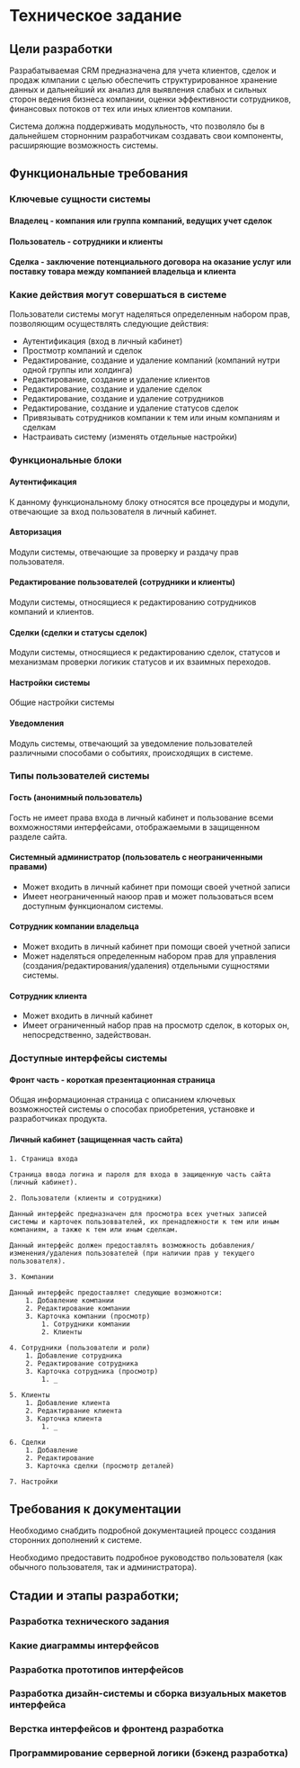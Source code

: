 # Техническое задание

## Цели разработки

Разрабатываемая CRM предназначена для учета клиентов, сделок и продаж клмпании с целью обеспечить структурированное хранение данных и дальнейший их анализ для выявления слабых и сильных сторон ведения бизнеса компании, оценки эффективности сотрудников, финансовых потоков от тех или иных клиентов компании.

Система должна поддерживать модульность, что позволяло бы в дальнейшем сторнонним разработчикам создавать свои компоненты, расширяющие возможность системы.


## Функциональные требования

### Ключевые сущности системы

#### Владелец - компания или группа компаний, ведущих учет сделок

#### Пользователь - сотрудники и клиенты

#### Сделка - заключение потенциального договора на оказание услуг или поставку товара между компанией владельца и клиента

### Какие действия могут совершаться в системе

Пользователи системы могут наделяться определенным набором прав, позволяющим осуществлять следующие действия:

* Аутентификация (вход в личный кабинет)
* Простмотр компаний и сделок
* Редактирование, создание и удаление компаний (компаний нутри одной группы или холдинга)
* Редактирование, создание и удаление клиентов
* Редактирование, создание и удаление сделок
* Редактирование, создание и удаление сотрудников
* Редактирование, создание и удаление статусов сделок
* Привязывать сотрудников компании к тем или иным компаниям и сделкам
* Настраивать систему (изменять отдельные настройки)

### Функциональные блоки

#### Аутентификация

К данному функциональному блоку относятся все процедуры и модули, отвечающие за вход пользователя в личный кабинет.

#### Авторизация

Модули системы, отвечающие за проверку и раздачу прав пользователя.

#### Редактирование пользователей (сотрудники и клиенты)

Модули системы, относящиеся к редактированию сотрудников компаний и клиентов. 

#### Сделки (сделки и статусы сделок)

Модули системы, относящиеся к редактированию сделок, статусов и механизмам проверки логикик статусов и их взаимных переходов.

#### Настройки системы

Общие настройки системы

#### Уведомления

Модуль системы, отвечающий за уведомление пользователей различными способами о событиях, происходящих в системе.

### Типы пользователей системы

#### Гость (анонимный пользователь)

Гость не имеет права входа в личный кабинет и пользование всеми вохможностями интерфейсами, отображаемыми в защищенном разделе сайта.

#### Системный администратор (пользователь с неограниченными правами)
* Может входить в личный кабинет при помощи своей учетной записи
* Имеет неограниченный наюор прав и может пользоваться всем доступным функционалом системы.

#### Сотрудник компании владельца
* Может входить в личный кабинет при помощи своей учетной записи
* Может наделяться определенным набором прав для управления (создания/редактирования/удаления) отдельными сущностями системы.

#### Сотрудник клиента

* Может входить в личный кабинет
* Имеет ограниченный набор прав на просмотр сделок, в которых он, непосредственно, задействован. 

### Доступные интерфейсы системы

#### Фронт часть - короткая презентационная страница

Общая информационная страница с описанием ключевых возможностей системы о способах приобретения, установке и разработчиках продукта.

#### Личный кабинет (защищенная часть сайта)
    1. Страница входа

    Страница ввода логина и пароля для входа в защищенную часть сайта (личный кабинет).

    2. Пользователи (клиенты и сотрудники)

    Данный интерфейс предназначен для просмотра всех учетных записей системы и карточек пользоввателей, их пренадлежности к тем или иным компаниям, а также к тем или иным сделкам.

    Данный интерфейс должен предоставлять возможность добавления/изменения/удаления пользователей (при наличии прав у текущего пользователя).
     
    3. Компании

    Данный интерфейс предоставляет следующие возможнотси:
        1. Добавление компании
        2. Редактирование компании
        3. Карточка компании (просмотр)
            1. Сотрудники компании
            2. Клиенты

    4. Сотрудники (пользователи и роли)
        1. Добавление сотрудника
        2. Редактирование сотрудника
        3. Карточка сотрудника (просмотр)
            1. _

    5. Клиенты
        1. Добавление клиента
        2. Редактирвание клиента
        3. Карточка клиента
            1. _

    6. Сделки
        1. Добавление
        2. Редактирование
        3. Карточка сделки (просмотр деталей)

    7. Настройки

## Требования к документации

Необходимо снабдить подробной документацией процесс создания сторонних дополнений к системе.

Необходимо предоставить подробное руководство пользователя (как обычного пользователя, так и администратора).


## Стадии и этапы разработки;
 
### Разработка технического задания

### Какие диаграммы интерфейсов

### Разработка прототипов интерфейсов

### Разработка дизайн-системы и сборка визуальных макетов интерфейса

### Верстка интерфейсов и фронтенд разработка

### Программирование серверной логики (бэкенд разработка)
 